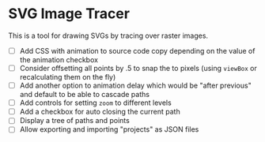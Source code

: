 # SVG Image Tracer

This is a tool for drawing SVGs by tracing over raster images.

- [ ] Add CSS with animation to source code copy depending on the value of the animation checkbox
- [ ] Consider offsetting all points by .5 to snap the to pixels (using `viewBox` or recalculating them on the fly)
- [ ] Add another option to animation delay which would be "after previous" and default to be able to cascade paths
- [ ] Add controls for setting `zoom` to different levels
- [ ] Add a checkbox for auto closing the current path
- [ ] Display a tree of paths and points
- [ ] Allow exporting and importing "projects" as JSON files

